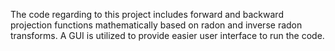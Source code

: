 The code regarding to this project includes forward and backward projection functions mathematically based on radon and inverse radon transforms. A GUI is utilized to provide easier user interface to run the code.

